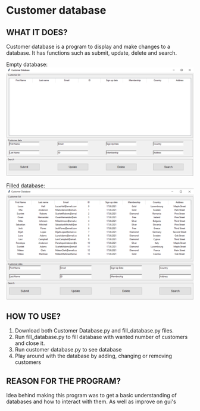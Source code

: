 # Customer database

## WHAT IT DOES?

Customer database is a program to display and make changes to a database. It has functions such as submit, update, delete and search.

Empty database:
![Empty database](https://github.com/DaniBarlund/Customer-database/blob/main/photos/customer-database-empty.png?raw=true)

Filled database:
![Filled database](https://github.com/DaniBarlund/Customer-database/blob/main/photos/customer-database-filled.png?raw=true)
  
## HOW TO USE?

1. Download both Customer Database.py and fill_database.py files.
2. Run fill_database.py to fill database with wanted number of customers and close it.
3. Run customer database.py to see database
4. Play around with the database by adding, changing or removing customers
  
## REASON FOR THE PROGRAM?

Idea behind making this program was to get a basic understanding of databases and how to interact with them. As well as improve on gui's
